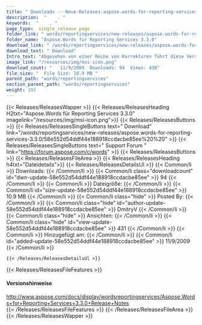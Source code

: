 ```yaml
---
title: " Downloads ---Neue-Releases-aspose.words-for-reporting-services-3.3.0 . "
description:  "    . " 
keywords:  "    . " 
page_type:  single_release_page
folder_link: " words/reportingservices/new-releases/aspose.words-for-reporting-services-3.3.0/"
folder_name: "Aspose.Words für Reporting Services 3.3.0"
download_link: " /words/reportingservices/new-releases/aspose.words-for-reporting-services-3.3.0/58e552d54ddf44e188918ccdacbe85ee"
download_text: " Download"
Intro_text: "Abgesehen von einer Reihe von Korrekturen führt diese Version eine sehr nützliche Funktion ein. Es ..."
image_link: "/resources/img/msi-icon.png"
download_count: "   11/9/2009  Downloads: 94  Views: 430"
file_size: "  File Size: 10.9 MB "
parent_path: "words/reportingservices"
section_parent_path: "words/reportingservices"
weight: 192
---
```


{{< Releases/ReleasesWapper >}}
  {{< Releases/ReleasesHeading H2txt="Aspose.Words für Reporting Services 3.3.0" imagelink="/resources/img/msi-icon.png">}}
  {{< Releases/ReleasesButtons >}}
    {{< Releases/ReleasesSingleButtons text=" Download" link="/words/reportingservices/new-releases/aspose.words-for-reporting-services-3.3.0/58e552d54ddf44e188918ccdacbe85ee%20%20" >}}
    {{< Releases/ReleasesSingleButtons text=" Support Forum " link="https://forum.aspose.com/c/words" >}}
  {{< Releases/ReleasesButtons >}}
  {{< Releases/ReleasesFileArea >}}
    {{< Releases/ReleasesHeading h4txt="Dateidetails">}}
    {{< Releases/ReleasesDetailsUl >}}
            {{< Common/li >}} Downloads: {{< /Common/li >}}
      {{< Common/li class="downloadcount" id="dwn-update-58e552d54ddf44e188918ccdacbe85ee" >}} 94 {{< /Common/li >}}
      {{< Common/li >}} Dateigröße: {{< /Common/li >}}
      {{< Common/li id="size-update-58e552d54ddf44e188918ccdacbe85ee" >}} 10.9 MB {{< /Common/li >}} 
      {{< Common/li  class="hide" >}} Posted By: {{< /Common/li >}} 
      {{< Common/li class="hide" id="author-update-58e552d54ddf44e188918ccdacbe85ee" >}} DmitryV {{< /Common/li >}}
      {{< Common/li class="hide" >}} Ansichten: {{< /Common/li >}}
      {{< Common/li class="hide" id="view-update-58e552d54ddf44e188918ccdacbe85ee" >}} 431 {{< /Common/li >}}
      {{< Common/li >}} Hinzugefügt am: {{< /Common/li >}}
      {{< Common/li id="added-update-58e552d54ddf44e188918ccdacbe85ee" >}} 11/9/2009 {{< /Common/li >}} 

    {{< /Releases/ReleasesDetailsUl >}}

  {{< Releases/ReleasesFileFeatures >}}
      <h4>Versionshinweise</h4><div> <a href="http://www.aspose.com/docs/display/wordsreportingservices/Aspose.Words+for+Reporting+Services+3.3.0+Release+Notes">http://www.aspose.com/docs/display/wordsreportingservices/Aspose.Words+for+Reporting+Services+3.3.0+Release+Notes</a></div>
  {{< /Releases/ReleasesFileFeatures >}}
 {{< /Releases/ReleasesFileArea >}}
{{< /Releases/ReleasesWapper >}}



